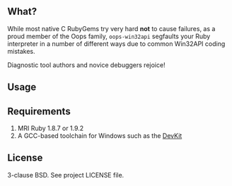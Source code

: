 ## What?

While most native C RubyGems try very hard **not** to cause failures, as a proud
member of the Oops family, `oops-win32api` segfaults your Ruby interpreter in a
number of different ways due to common Win32API coding mistakes.

Diagnostic tool authors and novice debuggers rejoice!

## Usage


## Requirements

1. MRI Ruby 1.8.7 or 1.9.2
2. A GCC-based toolchain for Windows such as the [DevKit](http://rubyinstaller.org/add-ons/devkit/)

## License

3-clause BSD. See project LICENSE file.
